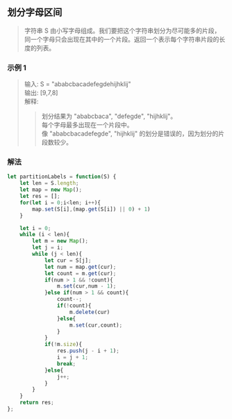
## 划分字母区间
> 字符串 S 由小写字母组成。我们要把这个字符串划分为尽可能多的片段，同一个字母只会出现在其中的一个片段。返回一个表示每个字符串片段的长度的列表。  

### 示例 1
> 输入: S = "ababcbacadefegdehijhklij"            
> 输出: [9,7,8]       
> 解释:   
>> 划分结果为 "ababcbaca", "defegde", "hijhklij"。        
>> 每个字母最多出现在一个片段中。      
>> 像 "ababcbacadefegde", "hijhklij" 的划分是错误的，因为划分的片段数较少。     


### 解法
```javascript 1.8
let partitionLabels = function(S) {
    let len = S.length;
    let map = new Map();
    let res = [];
    for(let i = 0;i<len; i++){
        map.set(S[i],(map.get(S[i]) || 0) + 1)
    }

    let i = 0;
    while (i < len){
        let m = new Map();
        let j = i;
        while (j < len){
            let cur = S[j];
            let num = map.get(cur);
            let count = m.get(cur);
            if(num > 1 && !count){
                m.set(cur,num - 1);
            }else if(num > 1 && count){
                count--;
                if(!count){
                    m.delete(cur)
                }else{
                    m.set(cur,count);
                }
            }
            if(!m.size){
                res.push(j - i + 1);
                i = j + 1;
                break;
            }else{
                j++;
            }
        }
    }
    return res;
};
```
